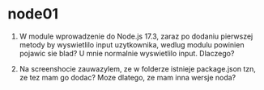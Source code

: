 # node01

1. W module wprowadzenie do Node.js 17.3, zaraz po dodaniu pierwszej metody by wyswietlilo input uzytkownika, 
wedlug modulu powinien pojawic sie blad? U mnie normalnie wyswietlilo input. Dlaczego?

2. Na screenshocie zauwazylem, ze w folderze istnieje package.json tzn, ze tez mam go dodac? Moze dlatego, ze mam inna wersje noda? 
